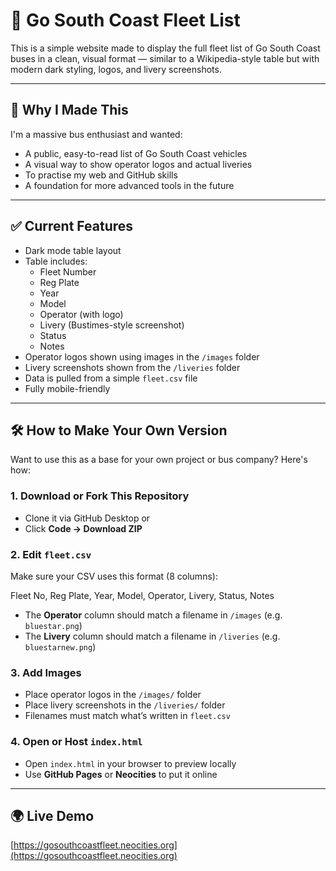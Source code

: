 # 🚌 Go South Coast Fleet List

This is a simple website made to display the full fleet list of Go South Coast buses in a clean, visual format — similar to a Wikipedia-style table but with modern dark styling, logos, and livery screenshots.

---

## 📌 Why I Made This

I'm a massive bus enthusiast and wanted:
- A public, easy-to-read list of Go South Coast vehicles
- A visual way to show operator logos and actual liveries
- To practise my web and GitHub skills
- A foundation for more advanced tools in the future

---

## ✅ Current Features

- Dark mode table layout
- Table includes:
  - Fleet Number
  - Reg Plate
  - Year
  - Model
  - Operator (with logo)
  - Livery (Bustimes-style screenshot)
  - Status
  - Notes
- Operator logos shown using images in the `/images` folder
- Livery screenshots shown from the `/liveries` folder
- Data is pulled from a simple `fleet.csv` file
- Fully mobile-friendly

---

## 🛠️ How to Make Your Own Version

Want to use this as a base for your own project or bus company? Here's how:

### 1. Download or Fork This Repository

- Clone it via GitHub Desktop or
- Click **Code → Download ZIP**

### 2. Edit `fleet.csv`

Make sure your CSV uses this format (8 columns):

Fleet No, Reg Plate, Year, Model, Operator, Livery, Status, Notes

- The **Operator** column should match a filename in `/images` (e.g. `bluestar.png`)
- The **Livery** column should match a filename in `/liveries` (e.g. `bluestarnew.png`)

### 3. Add Images

- Place operator logos in the `/images/` folder
- Place livery screenshots in the `/liveries/` folder
- Filenames must match what’s written in `fleet.csv`

### 4. Open or Host `index.html`

- Open `index.html` in your browser to preview locally
- Use **GitHub Pages** or **Neocities** to put it online

---

## 🌍 Live Demo

[https://gosouthcoastfleet.neocities.org](https://gosouthcoastfleet.neocities.org)
